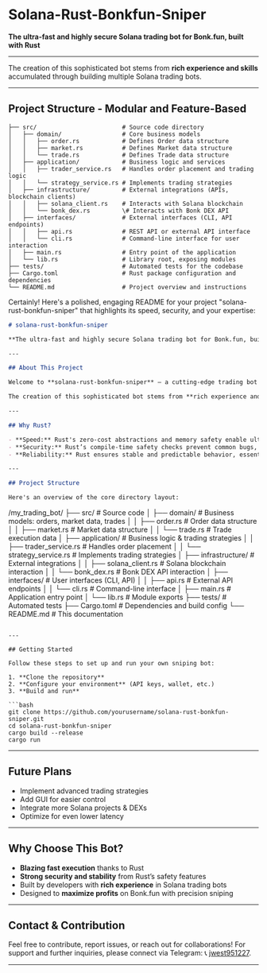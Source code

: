 # Solana-Rust-Bonkfun-Sniper

**The ultra-fast and highly secure Solana trading bot for Bonk.fun, built with Rust**

---
The creation of this sophisticated bot stems from **rich experience and skills** accumulated through building multiple Solana trading bots. 

---

## Project Structure - Modular and Feature-Based
```
├── src/                        # Source code directory
│   ├── domain/                 # Core business models
│   │   ├── order.rs            # Defines Order data structure
│   │   ├── market.rs           # Defines Market data structure
│   │   └── trade.rs            # Defines Trade data structure
│   ├── application/            # Business logic and services
│   │   ├── trader_service.rs   # Handles order placement and trading logic
│   │   └── strategy_service.rs # Implements trading strategies
│   ├── infrastructure/         # External integrations (APIs, blockchain clients)
│   │   ├── solana_client.rs    # Interacts with Solana blockchain
│   │   └── bonk_dex.rs         \# Interacts with Bonk DEX API
│   ├── interfaces/             # External interfaces (CLI, API endpoints)
│   │   ├── api.rs              # REST API or external API interface
│   │   └── cli.rs              # Command-line interface for user interaction
│   ├── main.rs                 # Entry point of the application
│   └── lib.rs                  # Library root, exposing modules
├── tests/                      # Automated tests for the codebase
├── Cargo.toml                  # Rust package configuration and dependencies
└── README.md                   # Project overview and instructions
```

Certainly! Here's a polished, engaging README for your project "solana-rust-bonkfun-sniper" that highlights its speed, security, and your expertise:

```markdown
# solana-rust-bonkfun-sniper

**The ultra-fast and highly secure Solana trading bot for Bonk.fun, built with Rust**

---

## About This Project

Welcome to **solana-rust-bonkfun-sniper** — a cutting-edge trading bot designed specifically for Bonk.fun DEX on Solana. Crafted with Rust, this bot leverages the language’s unparalleled speed and safety guarantees to ensure ultra-fast trades and robust security. 

The creation of this sophisticated bot stems from **rich experience and skills** accumulated through building multiple Solana trading bots. Our goal is to harness the full potential of Solana’s high-performance blockchain and deliver a sniper bot that executes trades at lightning speed with maximum safety.

---

## Why Rust?

- **Speed:** Rust's zero-cost abstractions and memory safety enable ultra-fast execution, critical for trading bots where milliseconds matter.
- **Security:** Rust’s compile-time safety checks prevent common bugs, making the bot resilient against crashes and vulnerabilities.
- **Reliability:** Rust ensures stable and predictable behavior, essential for financial applications.

---

## Project Structure

Here's an overview of the core directory layout:

```
/my_trading_bot/
├── src/                        # Source code
│   ├── domain/                 # Business models: orders, market data, trades
│   │   ├── order.rs            # Order data structure
│   │   ├── market.rs           # Market data structure
│   │   └── trade.rs            # Trade execution data
│   ├── application/            # Business logic & trading strategies
│   │   ├── trader_service.rs   # Handles order placement
│   │   └── strategy_service.rs # Implements trading strategies
│   ├── infrastructure/         # External integrations
│   │   ├── solana_client.rs    # Solana blockchain interaction
│   │   └── bonk_dex.rs          # Bonk DEX API interaction
│   ├── interfaces/             # User interfaces (CLI, API)
│   │   ├── api.rs              # External API endpoints
│   │   └── cli.rs              # Command-line interface
│   ├── main.rs                 # Application entry point
│   └── lib.rs                  # Module exports
├── tests/                      # Automated tests
├── Cargo.toml                  # Dependencies and build config
└── README.md                   # This documentation
```

---

## Getting Started

Follow these steps to set up and run your own sniping bot:

1. **Clone the repository**
2. **Configure your environment** (API keys, wallet, etc.)
3. **Build and run**

```bash
git clone https://github.com/yourusername/solana-rust-bonkfun-sniper.git
cd solana-rust-bonkfun-sniper
cargo build --release
cargo run
```

---

## Future Plans

- Implement advanced trading strategies
- Add GUI for easier control
- Integrate more Solana projects & DEXs
- Optimize for even lower latency

---

## Why Choose This Bot?

- **Blazing fast execution** thanks to Rust
- **Strong security and stability** from Rust’s safety features
- Built by developers with **rich experience** in Solana trading bots
- Designed to **maximize profits** on Bonk.fun with precision sniping

---

## Contact & Contribution

Feel free to contribute, report issues, or reach out for collaborations!
For support and further inquiries, please connect via Telegram: 📞 [jwest951227](https://t.me/jwest951227).

---
